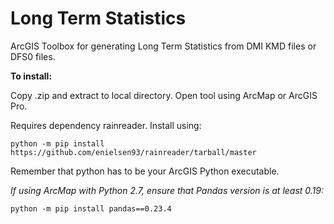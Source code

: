 # Long Term Statistics
 ArcGIS Toolbox for generating Long Term Statistics from DMI KMD files or DFS0 files.

<b>To install:</b>

Copy .zip and extract to local directory. Open tool using ArcMap or ArcGIS Pro.

Requires dependency rainreader. Install using:
```
python -m pip install https://github.com/enielsen93/rainreader/tarball/master
```

Remember that python has to be your ArcGIS Python executable. 

<i>If using ArcMap with Python 2.7, ensure that Pandas version is at least 0.19:</i>
```
python -m pip install pandas==0.23.4
```
